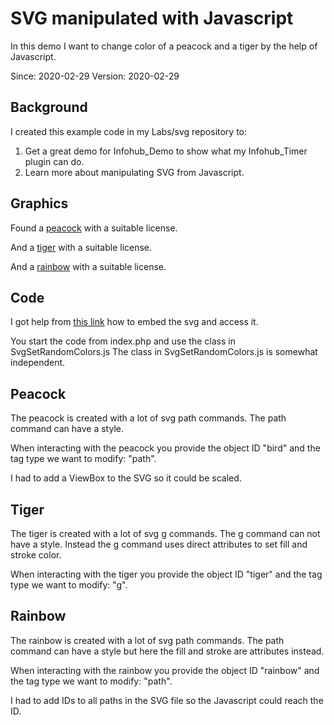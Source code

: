 # SVG manipulated with Javascript
In this demo I want to change color of a peacock and a tiger by the help of Javascript.

Since: 2020-02-29
Version: 2020-02-29

## Background
I created this example code in my Labs/svg repository to:
1. Get a great demo for Infohub_Demo to show what my Infohub_Timer plugin can do.
2. Learn more about manipulating SVG from Javascript.  

## Graphics
Found a [peacock](https://commons.wikimedia.org/wiki/File:Heraldic_peacock.svg) with a suitable license.

And a [tiger](https://commons.wikimedia.org/wiki/File:Ghostscript_Tiger.svg) with a suitable license.

And a [rainbow](https://commons.wikimedia.org/wiki/File:PEO-rainbow_sky.svg) with a suitable license.

## Code
I got help from [this link](http://www.petercollingridge.co.uk/tutorials/svg/interactive/javascript/) how to embed the svg and access it.

You start the code from index.php and use the class in SvgSetRandomColors.js 
The class in SvgSetRandomColors.js is somewhat independent.

## Peacock
The peacock is created with a lot of svg path commands. The path command can have a style.

When interacting with the peacock you provide the object ID "bird" and the tag type we want to modify: "path". 

I had to add a ViewBox to the SVG so it could be scaled.

## Tiger
The tiger is created with a lot of svg g commands. The g command can not have a style. Instead the g command uses direct attributes to set fill and stroke color.

When interacting with the tiger you provide the object ID "tiger" and the tag type we want to modify: "g". 

## Rainbow
The rainbow is created with a lot of svg path commands. The path command can have a style but here the fill and stroke are attributes instead.

When interacting with the rainbow you provide the object ID "rainbow" and the tag type we want to modify: "path". 

I had to add IDs to all paths in the SVG file so the Javascript could reach the ID.
